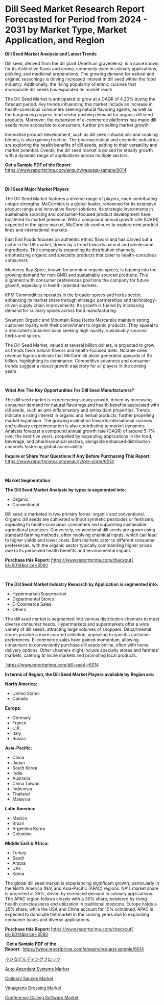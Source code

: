 <p><h1>Dill Seed Market Research Report Forecasted for Period from 2024 -  2031 by Market Type, Market Application, and Region</h1></p><p><strong>Dill Seed Market Analysis and Latest Trends</strong></p>
<p><p>Dill seed, derived from the dill plant (Anethum graveolens), is a spice known for its distinctive flavor and aroma, commonly used in culinary applications, pickling, and medicinal preparations. The growing demand for natural and organic seasonings is driving increased interest in dill seed within the food industry. Additionally, the rising popularity of ethnic cuisines that incorporate dill seeds has expanded its market reach.</p><p>The Dill Seed Market is anticipated to grow at a CAGR of 4.20% during the forecast period. Key trends influencing this market include an increase in health-conscious consumers seeking natural flavoring agents, as well as the burgeoning organic food sector pushing demand for organic dill seed products. Moreover, the expansion of e-commerce platforms has made dill seeds more accessible to consumers, further propelling market growth.</p><p>Innovative product development, such as dill seed-infused oils and cooking blends, is also gaining traction. The pharmaceutical and cosmetic industries are exploring the health benefits of dill seeds, adding to their versatility and market potential. Overall, the dill seed market is poised for steady growth with a dynamic range of applications across multiple sectors.</p></p>
<p><strong>Get a Sample PDF of the Report:&nbsp;</strong> <a href="https://www.reportprime.com/enquiry/request-sample/6014">https://www.reportprime.com/enquiry/request-sample/6014</a></p>
<p>&nbsp;</p>
<p><strong>Dill Seed Major Market Players</strong></p>
<p><p>The Dill Seed Market features a diverse range of players, each contributing unique strengths. McCormick is a global leader, renowned for its extensive product range and innovative flavor solutions. Its strategic investments in sustainable sourcing and consumer-focused product development have bolstered its market presence. With a compound annual growth rate (CAGR) expected in the spice market, McCormick continues to explore new product lines and international markets.</p><p>East End Foods focuses on authentic ethnic flavors and has carved out a niche in the UK market, driven by a trend towards natural and wholesome ingredients. The company is expanding its distribution channels, emphasizing organic and specialty products that cater to health-conscious consumers.</p><p>Monterey Bay Spice, known for premium organic spices, is tapping into the growing demand for non-GMO and sustainably sourced products. This alignment with consumer preferences positions the company for future growth, especially in health-oriented markets.</p><p>KFM Commodities operates in the broader spices and herbs sector, enhancing its market share through strategic partnerships and technology-driven supply chain improvements. Its growth is fueled by increasing demand for culinary spices across food manufacturing.</p><p>Swanson Organic and Mountain Rose Herbs Mercantile maintain strong customer loyalty with their commitment to organic products. They appeal to a dedicated consumer base seeking high-quality, sustainably sourced herbs and spices.</p><p>The Dill Seed Market, valued at several billion dollars, is projected to grow as trends favor natural flavors and health-focused diets. Notable sales revenue figures indicate that McCormick alone generated upwards of $5 billion, highlighting its dominance. Competitive advances and consumer trends suggest a robust growth trajectory for all players in the coming years.</p></p>
<p>&nbsp;</p>
<p><strong>What Are The Key Opportunities For Dill Seed Manufacturers?</strong></p>
<p><p>The dill seed market is experiencing steady growth, driven by increasing consumer demand for natural flavorings and health benefits associated with dill seeds, such as anti-inflammatory and antioxidant properties. Trends indicate a rising interest in organic and herbal products, further propelling market expansion. The growing inclination towards international cuisines and culinary experimentation is also contributing to market dynamics. Analysts forecast a compound annual growth rate (CAGR) of around 5-7% over the next five years, propelled by expanding applications in the food, beverage, and pharmaceutical sectors, alongside enhanced distribution channels fostering global accessibility.</p></p>
<p><strong>Inquire or Share Your Questions If Any Before Purchasing This Report:</strong> <a href="https://www.reportprime.com/enquiry/pre-order/6014">https://www.reportprime.com/enquiry/pre-order/6014</a></p>
<p>&nbsp;</p>
<p><strong>Market Segmentation</strong></p>
<p><strong>The Dill Seed Market Analysis by types is segmented into:</strong></p>
<p><ul><li>Organic</li><li>Conventional</li></ul></p>
<p><p>Dill seed is marketed in two primary forms: organic and conventional. Organic dill seeds are cultivated without synthetic pesticides or fertilizers, appealing to health-conscious consumers and supporting sustainable agricultural practices. Conversely, conventional dill seeds are grown using standard farming methods, often involving chemical inputs, which can lead to higher yields and lower costs. Both markets cater to different consumer preferences, with the organic sector typically commanding higher prices due to its perceived health benefits and environmental impact.</p></p>
<p><strong>Purchase this Report:&nbsp;</strong><a href="https://www.reportprime.com/checkout?id=6014&price=3590">https://www.reportprime.com/checkout?id=6014&price=3590</a></p>
<p>&nbsp;</p>
<p><strong>The Dill Seed Market Industry Research by Application is segmented into:</strong></p>
<p><ul><li>Hypermarket/Supermarket</li><li>Departmental Stores</li><li>E-Commerce Sales</li><li>Others</li></ul></p>
<p><p>The dill seed market is segmented into various distribution channels to meet diverse consumer needs. Hypermarkets and supermarkets offer a wide variety of dill seeds, attracting large volumes of shoppers. Departmental stores provide a more curated selection, appealing to specific customer preferences. E-commerce sales have gained momentum, allowing consumers to conveniently purchase dill seeds online, often with home delivery options. Other channels might include specialty stores and farmers' markets, catering to niche markets and promoting local products.</p></p>
<p><a href="https://www.reportprime.com/dill-seed-r6014">&nbsp;https://www.reportprime.com/dill-seed-r6014</a></p>
<p><strong>In terms of Region, the Dill Seed Market Players available by Region are:</strong></p>
<p>
    <p> <strong> North America: </strong>
        <ul>
            <li>United States</li>
            <li>Canada</li>
        </ul>
        </p> 
    <p> <strong> Europe: </strong>
        <ul>
            <li>Germany</li>
            <li>France</li>
            <li>U.K.</li>
            <li>Italy</li>
            <li>Russia</li>
        </ul>
        </p> 
    <p> <strong> Asia-Pacific: </strong>
        <ul>
            <li>China</li>
            <li>Japan</li>
            <li>South Korea</li>
            <li>India</li>
            <li>Australia</li>
            <li>China Taiwan</li>
            <li>Indonesia</li>
            <li>Thailand</li>
            <li>Malaysia</li>
        </ul>
        </p> 
    <p> <strong> Latin America: </strong>
        <ul>
            <li>Mexico</li>
            <li>Brazil</li>
            <li>Argentina Korea</li>
            <li>Colombia</li>
        </ul>
        </p> 
    <p> <strong> Middle East & Africa: </strong>
        <ul>
            <li>Turkey</li>
            <li>Saudi</li>
            <li>Arabia</li>
            <li>UAE</li>
            <li>Korea</li>
        </ul>
    </p>
    </p>
<p><p>The global dill seed market is experiencing significant growth, particularly in the North America (NA) and Asia-Pacific (APAC) regions. NA's market share is projected at 35%, driven by increased demand in culinary applications. The APAC region follows closely with a 30% share, bolstered by rising health consciousness and utilization in traditional medicine. Europe holds a 25% share, while the USA and China account for 10% combined. APAC is expected to dominate the market in the coming years due to expanding consumer bases and diverse applications.</p></p>
<p><strong>Purchase this Report: </strong><a href="https://www.reportprime.com/checkout?id=6014&price=3590">https://www.reportprime.com/checkout?id=6014&price=3590</a></p>
<p>&nbsp;<strong>Get a Sample PDF of the Report:&nbsp;&nbsp;</strong><a href="https://www.reportprime.com/enquiry/request-sample/6014">https://www.reportprime.com/enquiry/request-sample/6014</a></p>
<p><strong></strong></p>
<p><p><a href="https://medium.com/@lillianamurazik2023/%E5%B0%8F%E5%9E%8B%E3%83%96%E3%83%AD%E3%83%83%E3%82%AF%E5%B8%82%E5%A0%B4%E3%81%AE%E9%80%B2%E5%8C%96-%E3%82%B0%E3%83%AD%E3%83%BC%E3%83%90%E3%83%AB%E3%83%88%E3%83%AC%E3%83%B3%E3%83%89%E3%81%A8%E5%9C%B0%E5%9F%9F%E3%81%AE%E5%8B%95%E5%90%91-2024%E5%B9%B4-2031%E5%B9%B4-03eedd47d2f9">小さなビルディングブロック</a></p><p><a href="https://www.linkedin.com/pulse/auto-attendant-systems-market-research-report-exploring-blkgf?trackingId=tgRFuy90TXuJ3KvLgc57wQ%3D%3D">Auto Attendant Systems Market</a></p><p><a href="https://github.com/MonroeBullock54/Market-Research-Report-List-1/blob/main/culinary-sauces-market.md">Culinary Sauces Market</a></p><p><a href="https://medium.com/@kathleenjacksond65/global-vinaigrette-dressing-industry-analysis-report-vinaigrette-dressing-market-size-share-and-9cb32419f1c1">Vinaigrette Dressing Market</a></p><p><a href="https://www.linkedin.com/pulse/global-conference-calling-software-market-analysis-key-titmf?trackingId=VE%2B0YqgESCChltpEZ1VN9g%3D%3D">Conference Calling Software Market</a></p></p>
